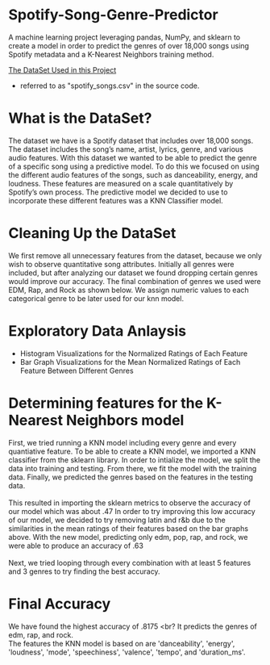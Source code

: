 # Spotify-Song-Genre-Predictor
A machine learning project leveraging pandas, NumPy, and sklearn to create a model in order to predict the genres of over 18,000 songs using Spotify metadata and a K-Nearest Neighbors training method.

[The DataSet Used in this Project](https://www.kaggle.com/datasets/imuhammad/audio-features-and-lyrics-of-spotify-songs?resource=download) <br>
- referred to as "spotify_songs.csv" in the source code.

# What is the DataSet? <br>
The dataset we have is a Spotify dataset that includes over 18,000 songs. The dataset includes the
song’s name, artist, lyrics, genre, and various audio features. With this dataset we wanted to be able
to predict the genre of a specific song using a predictive model. To do this we focused on using the
different audio features of the songs, such as danceability, energy, and loudness. These features are
measured on a scale quantitatively by Spotify’s own process. The predictive model we decided to
use to incorporate these different features was a KNN Classifier model.

# Cleaning Up the DataSet <br>
We first remove all unnecessary features from the dataset, because we only wish to observe
quantitative song attributes.
Initially all genres were included, but after analyzing our dataset we found dropping certain genres
would improve our accuracy.
The final combination of genres we used were EDM, Rap, and Rock as shown below.
We assign numeric values to each categorical genre to be later used for our knn model.

# Exploratory Data Anlaysis
- Histogram Visualizations for the Normalized Ratings of Each Feature
- Bar Graph Visualizations for the Mean Normalized Ratings of Each Feature Between Different Genres

# Determining features for the K-Nearest Neighbors model
First, we tried running a KNN model including every genre and every quantiative feature.
To be able to create a KNN model, we imported a KNN classifier from the sklearn library.
In order to intialize the model, we split the data into training and testing.
From there, we fit the model with the training data.
Finally, we predicted the genres based on the features in the testing data.
<br>
<br>
This resulted in importing the sklearn metrics to observe the accuracy of our model which was about .47
In order to try improving this low accuracy of our model, we decided to try removing latin and r&b
due to the similarities in the mean ratings of their features based on the bar graphs above.
With the new model, predicting only edm, pop, rap, and rock, we were able to produce an accuracy
of .63
<br>
<br>
Next, we tried looping through every combination with at least 5 features and 3 genres to try
finding the best accuracy.
<br>
# Final Accuracy
We have found the highest accuracy of .8175 <br?
It predicts the genres of edm, rap, and rock. <br>
The features the KNN model is based on are 'danceability', 'energy', 'loudness', 'mode',
'speechiness', 'valence', 'tempo', and 'duration_ms'. 

